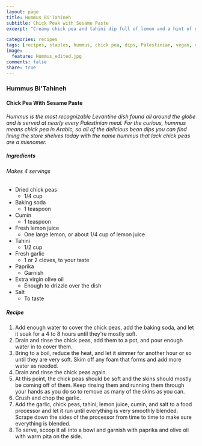 ```yaml
---
layout: page
title: Hummus Bi'Tahineh
subtitle: Chick Peak with Sesame Paste
excerpt: "Creamy chick pea and tahini dip full of lemon and a hint of garlic."

categories: recipes
tags: [recipes, staples, hummus, chick pea, dips, Palestinian, vegan, vegetarian]
image:
  feature: Hummus_edited.jpg
comments: false
share: true
---
```


### Hummus Bi'Tahineh
#### Chick Pea With Sesame Paste

*Hummus is the most recognizable Levantine dish found all around the globe and is served at nearly every Palestinian meal. For the curious, hummus means chick pea in Arabic, so all of the delicious bean dips you can find lining the store shelves today with the name hummus that lack chick peas are a misnomer.*

##### Ingredients
###### Makes 4 servings

* Dried chick peas
  - 1/4 cup
* Baking soda
  - 1 teaspoon
* Cumin
  - 1 teaspoon
* Fresh lemon juice
  - One large lemon, or about 1/4 cup of lemon juice
* Tahini
  - 1/2 cup
* Fresh garlic
  - 1 or 2 cloves, to your taste
* Paprika
  - Garnish
* Extra virgin olive oil
  - Enough to drizzle over the dish
* Salt
  - To taste

##### Recipe
1. Add enough water to cover the chick peas, add the baking soda, and let it soak for a  4 to 8 hours until they're mostly soft.
2. Drain and rinse the chick peas, add them to a pot, and pour enough water in to cover them.
3. Bring to a boil, reduce the heat, and let it simmer for another hour or so until they are very soft. Skim off any foam that forms and add more water as needed.
4. Drain and rinse the chick peas again.
5. At this point, the chick peas should be soft and the skins should mostly be coming off of them. Keep rinsing them and running them through your hands as you do so to remove as many of the skins as you can.
6. Crush and chop the garlic.
7. Add the garlic, chick peas, tahini, lemon juice, cumin, and salt to a food processor and let it run until everything is very smoothly blended. Scrape down the sides of the processor from time to time to make sure everything is blended.
8. To serve, scoop it all into a bowl and garnish with paprika and olive oil with warm pita on the side.
